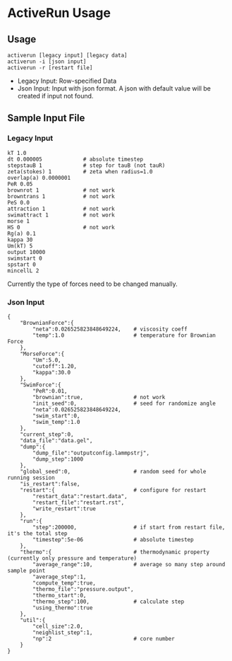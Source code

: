 # ActiveRun Usage

## Usage

    activerun [legacy input] [legacy data]
    activerun -i [json input]
    activerun -r [restart file]

- Legacy Input: Row-specified Data
- Json Input: Input with json format. A json with default value will be created if input not found.


## Sample Input File

### Legacy Input

    kT 1.0
    dt 0.000005             # absolute timestep
    stepstauB 1             # step for tauB (not tauR)
    zeta(stokes) 1          # zeta when radius=1.0
    overlap(a) 0.0000001
    PeR 0.05
    brownrot 1              # not work
    browntrans 1            # not work
    PeS 0.0
    attraction 1            # not work
    swimattract 1           # not work
    morse 1
    HS 0                    # not work
    Rg(a) 0.1
    kappa 30
    Um(kT) 5 
    output 10000
    swimstart 0
    spstart 0
    mincellL 2

Currently the type of forces need to be changed manually.

### Json Input

    {
        "BrownianForce":{
            "neta":0.026525823848649224,    # viscosity coeff
            "temp":1.0                      # temperature for Brownian Force
        },
        "MorseForce":{
            "Um":5.0,
            "cutoff":1.20,
            "kappa":30.0
        },
        "SwimForce":{
            "PeR":0.01,
            "brownian":true,                # not work
            "init_seed":0,                  # seed for randomize angle
            "neta":0.026525823848649224,
            "swim_start":0,
            "swim_temp":1.0
        },
        "current_step":0,
        "data_file":"data.gel",
        "dump":{
            "dump_file":"outputconfig.lammpstrj",
            "dump_step":1000
        },
        "global_seed":0,                    # random seed for whole running session
        "is_restart":false,
        "restart":{                         # configure for restart
            "restart_data":"restart.data",
            "restart_file":"restart.rst",
            "write_restart":true
        },
        "run":{
            "step":200000,                  # if start from restart file, it's the total step
            "timestep":5e-06                # absolute timestep
        },
        "thermo":{                          # thermodynamic property (currently only pressure and temperature)
            "average_range":10,             # average so many step around sample point
            "average_step":1,
            "compute_temp":true,
            "thermo_file":"pressure.output",
            "thermo_start":0,
            "thermo_step":100,              # calculate step
            "using_thermo":true
        },
        "util":{
            "cell_size":2.0,
            "neighlist_step":1,
            "np":2                          # core number 
        }
    }
